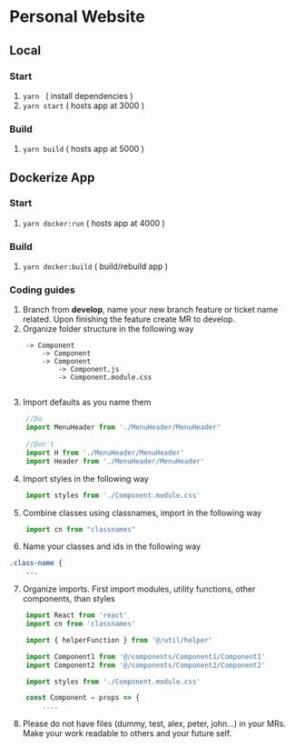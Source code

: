 # Personal Website

## Local

### Start
1. `yarn ` ( install dependencies )
2. `yarn start` ( hosts app at 3000 )

### Build
1. `yarn build` ( hosts app at 5000 )

## Dockerize App

### Start
1. `yarn docker:run` ( hosts app at 4000 )

### Build
1. `yarn docker:build` ( build/rebuild app )

### Coding guides
1. Branch from **develop**, name your new branch feature or ticket name related. Upon finishing the feature create MR to develop.
2. Organize folder structure in the following way
```
    -> Component
        -> Component
        -> Component
            -> Component.js
            -> Component.module.css
            
```
3. Import defaults as you name them
```js
    //Do
    import MenuHeader from './MenuHeader/MenuHeader'
    
    //Don't
    import H from './MenuHeader/MenuHeader'
    import Header from './MenuHeader/MenuHeader'
```
4. Import styles in the following way
```js
    import styles from './Component.module.css'
```
5. Combine classes using classnames, import in the following way
```js 
    import cn from "classnames"
```
6. Name your classes and ids in the following way
```css
.class-name {
    ...
```
7. Organize imports. First import modules, utility functions, other components, than styles
```js
    import React from 'react'
    import cn from 'classnames'

    import { helperFunction } from '@/util/helper'

    import Component1 from '@/components/Component1/Component1'
    import Component2 from '@/components/Component2/Component2'

    import styles from './Component.module.css'

    const Component = props => {
        ....
```
8. Please do not have files (dummy, test, alex, peter, john...) in your MRs. Make your work readable to others and your future self.
